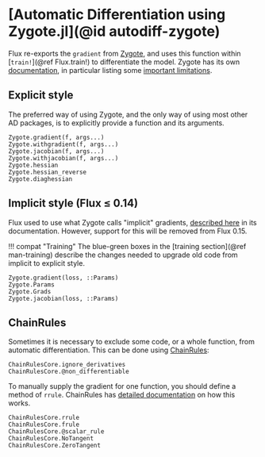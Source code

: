 # [Automatic Differentiation using Zygote.jl](@id autodiff-zygote)

Flux re-exports the `gradient` from [Zygote](https://github.com/FluxML/Zygote.jl), and uses this function within [`train!`](@ref Flux.train!) to differentiate the model. Zygote has its own [documentation](https://fluxml.ai/Zygote.jl/dev/), in particular listing some [important limitations](https://fluxml.ai/Zygote.jl/dev/limitations/).


## Explicit style

The preferred way of using Zygote, and the only way of using most other AD packages,
is to explicitly provide a function and its arguments.

```@docs
Zygote.gradient(f, args...)
Zygote.withgradient(f, args...)
Zygote.jacobian(f, args...)
Zygote.withjacobian(f, args...)
Zygote.hessian
Zygote.hessian_reverse
Zygote.diaghessian
```

## Implicit style (Flux ≤ 0.14)

Flux used to use what Zygote calls "implicit" gradients, [described here](https://fluxml.ai/Zygote.jl/dev/#Explicit-and-Implicit-Parameters-1) in its documentation.
However, support for this will be removed from Flux 0.15.

!!! compat "Training"
    The blue-green boxes in the [training section](@ref man-training) describe
    the changes needed to upgrade old code from implicit to explicit style.

```@docs
Zygote.gradient(loss, ::Params)
Zygote.Params
Zygote.Grads
Zygote.jacobian(loss, ::Params)
```

## ChainRules

Sometimes it is necessary to exclude some code, or a whole function, from automatic differentiation. This can be done using [ChainRules](https://github.com/JuliaDiff/ChainRules.jl):

```@docs
ChainRulesCore.ignore_derivatives
ChainRulesCore.@non_differentiable
```

To manually supply the gradient for one function, you should define a method of `rrule`. ChainRules has [detailed documentation](https://juliadiff.org/ChainRulesCore.jl/stable/) on how this works.

```@docs
ChainRulesCore.rrule
ChainRulesCore.frule
ChainRulesCore.@scalar_rule
ChainRulesCore.NoTangent
ChainRulesCore.ZeroTangent
```
